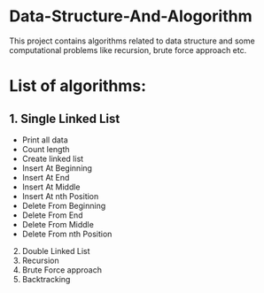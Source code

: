 # Data-Structure-And-Alogorithm
This project contains algorithms related to data structure and some computational problems like recursion, brute force approach etc.
# List of algorithms:
##  1. Single Linked List
  * Print all data
  * Count length
  * Create linked list
  * Insert At Beginning
  * Insert At End
  * Insert At Middle
  * Insert At nth Position
  * Delete From Beginning
  * Delete From End
  * Delete From Middle
  * Delete From nth Position
  
2. Double Linked List
3. Recursion
4. Brute Force approach
5. Backtracking

